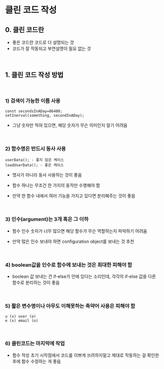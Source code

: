 # 클린 코드 작성

## 0. 클린 코드란
 - 좋은 코드란 코드로 다 설명되는 것
 - 코드가 잘 작동되고 부연설명이 필요 없는 것

<br>

 ## 1. 클린 코드 작성 방법

<br>

 ### 1) 검색이 가능한 이름 사용
 ```
 const secondsInADay=86400;
 setInerval(something, secondInADay);
 ```

 - 그냥 숫자만 적혀 있으면, 해당 숫자가 무슨 의미인지 알기 어려움

<br>

### 2) 함수명은 반드시 동사 사용
```
userData(); - 좋지 않은 케이스
loadUserData(); - 좋은 케이스
```
- 명사가 아니라 동사 사용하는 것이 좋음

- 함수 하나는 무조건 한 가지의 동작만 수행해야 함

- 만약 한 함수 내에서 여러 기능을 가지고 있다면 분리해주는 것이 좋음

<br>

### 3) 인수(argument)는 3개 혹은 그 이하

- 함수 인수 숫자가 너무 많으면 해당 함수가 무슨 역할하는지 파악하기 어려움

- 만약 많은 인수 보내야 하면 configuration object를 보내는 것 추천

<br>

### 4) boolean값을 인수로 함수에 보내는 것은 최대한 피해야 함

- boolean 값 보내는 건 if-else가 안에 있다는 소리인데, 각각의 if-else 값을 다른 함수로 분리하는 것이 좋음

<br>

### 5) 짧은 변수명이나 아무도 이해못하는 축약어 사용은 피해야 함

```
u (x) user (o)
e (x) email (o)
```

<br>

### 6) 클린코드는 마지막에 작업

- 함수 작성 초기 시작점에서 코드를 이쁘게 쓰려하지말고 제대로 작동하는 걸 확인한 후에 함수 수정하는 게 좋음
